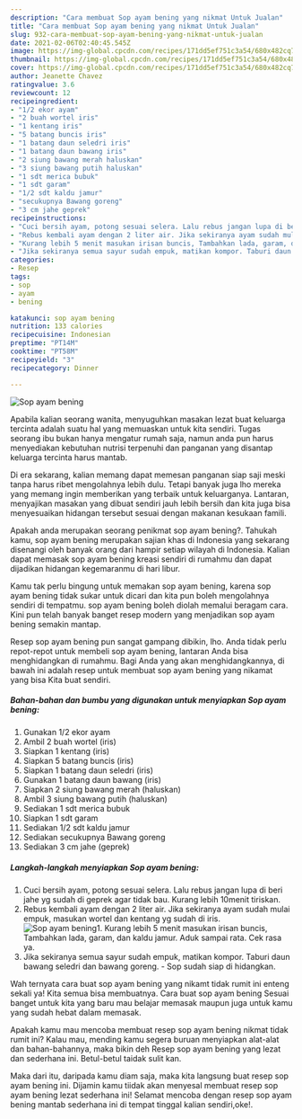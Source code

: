 ```yaml
---
description: "Cara membuat Sop ayam bening yang nikmat Untuk Jualan"
title: "Cara membuat Sop ayam bening yang nikmat Untuk Jualan"
slug: 932-cara-membuat-sop-ayam-bening-yang-nikmat-untuk-jualan
date: 2021-02-06T02:40:45.545Z
image: https://img-global.cpcdn.com/recipes/171dd5ef751c3a54/680x482cq70/sop-ayam-bening-foto-resep-utama.jpg
thumbnail: https://img-global.cpcdn.com/recipes/171dd5ef751c3a54/680x482cq70/sop-ayam-bening-foto-resep-utama.jpg
cover: https://img-global.cpcdn.com/recipes/171dd5ef751c3a54/680x482cq70/sop-ayam-bening-foto-resep-utama.jpg
author: Jeanette Chavez
ratingvalue: 3.6
reviewcount: 12
recipeingredient:
- "1/2 ekor ayam"
- "2 buah wortel iris"
- "1 kentang iris"
- "5 batang buncis iris"
- "1 batang daun seledri iris"
- "1 batang daun bawang iris"
- "2 siung bawang merah haluskan"
- "3 siung bawang putih haluskan"
- "1 sdt merica bubuk"
- "1 sdt garam"
- "1/2 sdt kaldu jamur"
- "secukupnya Bawang goreng"
- "3 cm jahe geprek"
recipeinstructions:
- "Cuci bersih ayam, potong sesuai selera. Lalu rebus jangan lupa di beri jahe yg sudah di geprek agar tidak bau. Kurang lebih 10menit tiriskan."
- "Rebus kembali ayam dengan 2 liter air. Jika sekiranya ayam sudah mulai empuk, masukan wortel dan kentang yg sudah di iris."
- "Kurang lebih 5 menit masukan irisan buncis, Tambahkan lada, garam, dan kaldu jamur. Aduk sampai rata. Cek rasa ya."
- "Jika sekiranya semua sayur sudah empuk, matikan kompor. Taburi daun bawang seledri dan bawang goreng.  Sop sudah siap di hidangkan."
categories:
- Resep
tags:
- sop
- ayam
- bening

katakunci: sop ayam bening 
nutrition: 133 calories
recipecuisine: Indonesian
preptime: "PT14M"
cooktime: "PT58M"
recipeyield: "3"
recipecategory: Dinner

---
```



![Sop ayam bening](https://img-global.cpcdn.com/recipes/171dd5ef751c3a54/680x482cq70/sop-ayam-bening-foto-resep-utama.jpg)

Apabila kalian seorang wanita, menyuguhkan masakan lezat buat keluarga tercinta adalah suatu hal yang memuaskan untuk kita sendiri. Tugas seorang ibu bukan hanya mengatur rumah saja, namun anda pun harus menyediakan kebutuhan nutrisi terpenuhi dan panganan yang disantap keluarga tercinta harus mantab.

Di era  sekarang, kalian memang dapat memesan panganan siap saji meski tanpa harus ribet mengolahnya lebih dulu. Tetapi banyak juga lho mereka yang memang ingin memberikan yang terbaik untuk keluarganya. Lantaran, menyajikan masakan yang dibuat sendiri jauh lebih bersih dan kita juga bisa menyesuaikan hidangan tersebut sesuai dengan makanan kesukaan famili. 



Apakah anda merupakan seorang penikmat sop ayam bening?. Tahukah kamu, sop ayam bening merupakan sajian khas di Indonesia yang sekarang disenangi oleh banyak orang dari hampir setiap wilayah di Indonesia. Kalian dapat memasak sop ayam bening kreasi sendiri di rumahmu dan dapat dijadikan hidangan kegemaranmu di hari libur.

Kamu tak perlu bingung untuk memakan sop ayam bening, karena sop ayam bening tidak sukar untuk dicari dan kita pun boleh mengolahnya sendiri di tempatmu. sop ayam bening boleh diolah memalui beragam cara. Kini pun telah banyak banget resep modern yang menjadikan sop ayam bening semakin mantap.

Resep sop ayam bening pun sangat gampang dibikin, lho. Anda tidak perlu repot-repot untuk membeli sop ayam bening, lantaran Anda bisa menghidangkan di rumahmu. Bagi Anda yang akan menghidangkannya, di bawah ini adalah resep untuk membuat sop ayam bening yang nikamat yang bisa Kita buat sendiri.

<!--inarticleads1-->

##### Bahan-bahan dan bumbu yang digunakan untuk menyiapkan Sop ayam bening:

1. Gunakan 1/2 ekor ayam
1. Ambil 2 buah wortel (iris)
1. Siapkan 1 kentang (iris)
1. Siapkan 5 batang buncis (iris)
1. Siapkan 1 batang daun seledri (iris)
1. Gunakan 1 batang daun bawang (iris)
1. Siapkan 2 siung bawang merah (haluskan)
1. Ambil 3 siung bawang putih (haluskan)
1. Sediakan 1 sdt merica bubuk
1. Siapkan 1 sdt garam
1. Sediakan 1/2 sdt kaldu jamur
1. Sediakan secukupnya Bawang goreng
1. Sediakan 3 cm jahe (geprek)




<!--inarticleads2-->

##### Langkah-langkah menyiapkan Sop ayam bening:

1. Cuci bersih ayam, potong sesuai selera. Lalu rebus jangan lupa di beri jahe yg sudah di geprek agar tidak bau. Kurang lebih 10menit tiriskan.
1. Rebus kembali ayam dengan 2 liter air. Jika sekiranya ayam sudah mulai empuk, masukan wortel dan kentang yg sudah di iris.
<img src="https://img-global.cpcdn.com/steps/75d5acc42dec8596/160x128cq70/sop-ayam-bening-langkah-memasak-2-foto.jpg" alt="Sop ayam bening">1. Kurang lebih 5 menit masukan irisan buncis, Tambahkan lada, garam, dan kaldu jamur. Aduk sampai rata. Cek rasa ya.
1. Jika sekiranya semua sayur sudah empuk, matikan kompor. Taburi daun bawang seledri dan bawang goreng.  - Sop sudah siap di hidangkan.




Wah ternyata cara buat sop ayam bening yang nikamt tidak rumit ini enteng sekali ya! Kita semua bisa membuatnya. Cara buat sop ayam bening Sesuai banget untuk kita yang baru mau belajar memasak maupun juga untuk kamu yang sudah hebat dalam memasak.

Apakah kamu mau mencoba membuat resep sop ayam bening nikmat tidak rumit ini? Kalau mau, mending kamu segera buruan menyiapkan alat-alat dan bahan-bahannya, maka bikin deh Resep sop ayam bening yang lezat dan sederhana ini. Betul-betul taidak sulit kan. 

Maka dari itu, daripada kamu diam saja, maka kita langsung buat resep sop ayam bening ini. Dijamin kamu tiidak akan menyesal membuat resep sop ayam bening lezat sederhana ini! Selamat mencoba dengan resep sop ayam bening mantab sederhana ini di tempat tinggal kalian sendiri,oke!.

